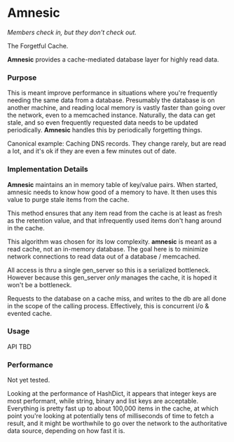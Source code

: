 **Amnesic**
=======
_Members check in, but they don't check out._

The Forgetful Cache.  

**Amnesic** provides a cache-mediated database layer for highly read data.

### Purpose

This is meant improve performance in situations where you're frequently needing the 
same data from a database.  Presumably the database is on another machine, and reading
local memory is vastly faster than going over the network, even to a memcached instance.
Naturally, the data can get  stale, and so even frequently requested data needs to be 
updated periodically. **Amnesic** handles this by periodically forgetting things.

Canonical example: Caching DNS records.  They change rarely, but are read a lot, 
and it's ok if they are even a few minutes out of date.

### Implementation Details

**Amnesic** maintains an in memory table of key/value pairs.  When started, amnesic
needs to know how good of a memory to have.  It then uses this value to purge stale
items from the cache. 

This method ensures that any item read from the cache is at least as fresh as the
retention value, and that infrequently used items don't hang around in the cache.

This algorithm was chosen for its low complexity.  **amnesic** is meant as a read 
cache, not an in-memory database.  The goal here is to minimize network connections
to read data out of a database / memcached. 

All access is thru a single gen_server so this is a serialized bottleneck. However
because this gen_server *only* manages the cache, it is hoped it won't be a bottleneck.

Requests to the database on a cache miss, and writes to the db are all done in the
scope of the calling process.  Effectively, this is concurrent i/o & evented cache.

### Usage

API TBD
	
### Performance

Not yet tested.

Looking at the performance of HashDict, it appears that integer keys are most performant, 
while string, binary and list keys are acceptable.  Everything is pretty fast up to about
100,000 items in the cache, at which point you're looking at potentially tens of milliseconds
of time to fetch a result, and it might be worthwhile to go over the network to the authoritative
data source, depending on how fast it is. 
